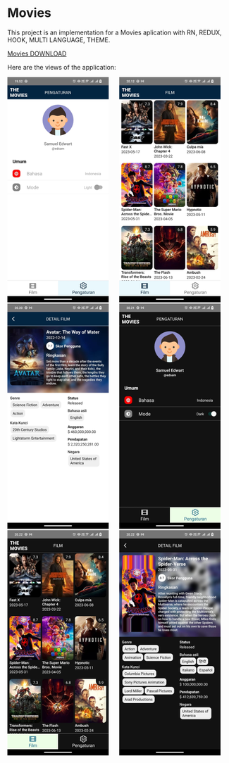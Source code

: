 # Movies

This project is an implementation for a Movies aplication with RN, REDUX, HOOK, MULTI LANGUAGE, THEME.

[Movies DOWNLOAD](https://github.com/eldirb21/BookStore/releases)

Here are the views of the application:

<p align="center">

<img src="src/assets/screens/profile.jpeg" width="230"  title="profile">&nbsp;&nbsp;&nbsp;&nbsp;&nbsp;
<img src="src/assets/screens/film.jpeg" width="230" title="film">&nbsp;&nbsp;&nbsp;&nbsp;&nbsp;
<img src="src/assets/screens/detail-film.jpeg" width="230" title="detail-film">&nbsp;&nbsp;&nbsp;&nbsp;&nbsp;
<img src="src/assets/screens/profile-dark.jpeg" width="230" title="profile-dark">&nbsp;&nbsp;&nbsp;&nbsp;&nbsp;
<img src="src/assets/screens/film-dark.jpeg" width="230" title="film-dark">&nbsp;&nbsp;&nbsp;&nbsp;&nbsp;
<img src="src/assets/screens/detail-film-dark.jpeg" width="230" title="detail-film-dark">

</p>